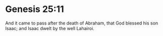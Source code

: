 # Genesis 25:11

And it came to pass after the death of Abraham, that God blessed his son Isaac; and Isaac dwelt by the well Lahairoi.